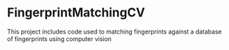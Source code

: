 # FingerprintMatchingCV
This project includes code used to matching fingerprints against a database of fingerprints using computer vision

